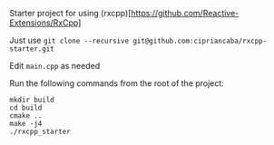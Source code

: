 Starter project for using (rxcpp)[https://github.com/Reactive-Extensions/RxCpp]

Just use `git clone --recursive git@github.com:cipriancaba/rxcpp-starter.git`

Edit `main.cpp` as needed

Run the following commands from the root of the project:
```
mkdir build
cd build
cmake ..
make -j4
./rxcpp_starter
```

